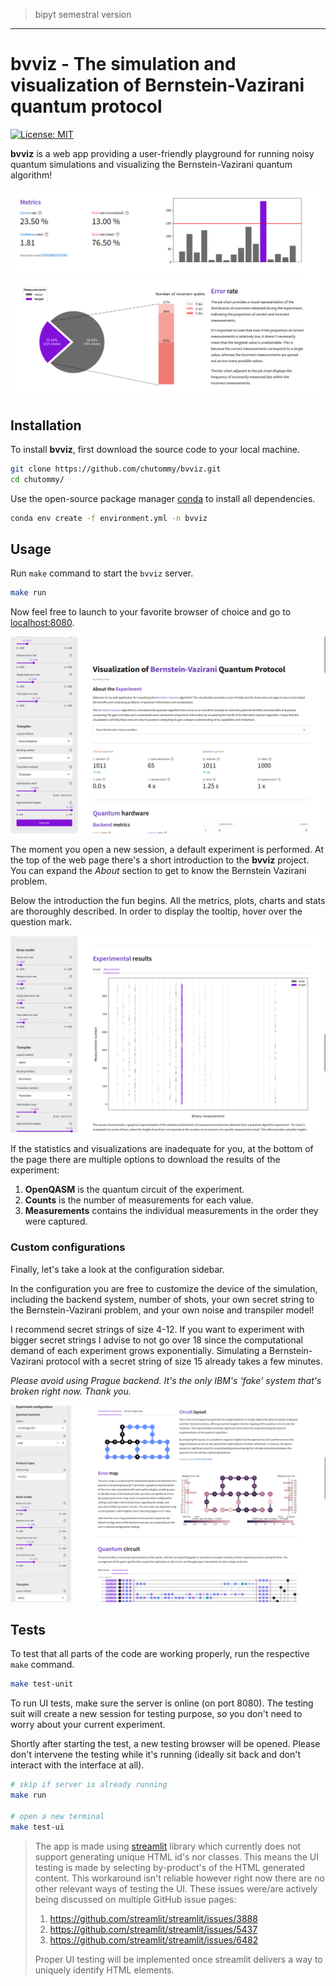 > bipyt semestral version

---

# bvviz - The simulation and visualization of Bernstein-Vazirani quantum protocol

[![License: MIT](https://img.shields.io/badge/License-MIT-yellow.svg)](https://github.com/chutommy/bvviz/blob/main/LICENSE)

**bvviz** is a web app providing a user-friendly playground for running noisy quantum simulations
and visualizing the Bernstein-Vazirani quantum algorithm!

![img.png](assets/images/screenshot.png)

## Installation

To install **bvviz**, first download the source code to your local machine.

```bash
git clone https://github.com/chutommy/bvviz.git
cd chutommy/
```

Use the open-source package manager [conda](https://www.anaconda.com/) to install all dependencies.

```bash
conda env create -f environment.yml -n bvviz
```

## Usage

Run `make` command to start the `bvviz` server.

```bash
make run
```

Now feel free to launch to your favorite browser of choice and go to
[localhost:8080](http://localhost:8080/).

![img.png](assets/images/screenshot2.png)

The moment you open a new session, a default experiment is performed.
At the top of the web page there's a short introduction to the **bvviz** project. You can expand
the _About_ section to get to know the Bernstein Vazirani problem.

Below the introduction the fun begins. All the metrics, plots, charts and stats are thoroughly
described. In order to display the tooltip, hover over the question mark.

![img.png](assets/images/screenshot4.png)

If the statistics and visualizations are inadequate for you, at the bottom of the page there
are multiple options to download the results of the experiment:

1. **OpenQASM** is the quantum circuit of the experiment.
2. **Counts** is the number of measurements for each value.
3. **Measurements** contains the individual measurements in the order they were captured.

### Custom configurations

Finally, let's take a look at the configuration sidebar.

In the configuration you are free to customize the device of the simulation, including the
backend system, number of shots, your own secret string to the Bernstein-Vazirani problem,
and your own noise and transpiler model!

I recommend secret strings of size 4-12. If you want to experiment with bigger secret strings
I advise to not go over 18 since the computational demand of each experiment grows exponentially.
Simulating a Bernstein-Vazirani protocol with a secret string of size 15 already takes a few minutes.

*Please avoid using Prague backend. It's the only IBM's 'fake' system that's broken right now.
Thank you.*

![img.png](assets/images/screenshot3.png)

## Tests

To test that all parts of the code are working properly, run the respective `make` command.

```bash
make test-unit
```

To run UI tests, make sure the server is online (on port 8080). The testing suit will create a new
session for testing purpose, so you don't need to worry about your current experiment.

Shortly after starting the test, a new testing browser will be opened. Please don't intervene
the testing while it's running (ideally sit back and don't interact with the interface at all).

```bash
# skip if server is already running
make run

# open a new terminal
make test-ui
```

> The app is made using [streamlit](https://streamlit.io/) library which currently does not support
> generating unique HTML id's nor classes. This means the UI testing is made by selecting
> by-product's of the HTML generated content. This workaround isn't reliable however right now
> there are no other relevant ways of testing the UI. These issues were/are actively being discussed
> on multiple GitHub issue pages:
>
> 1. https://github.com/streamlit/streamlit/issues/3888
> 2. https://github.com/streamlit/streamlit/issues/5437
> 3. https://github.com/streamlit/streamlit/issues/6482
>
> Proper UI testing will be implemented once streamlit delivers a way to uniquely identify HTML
> elements.
